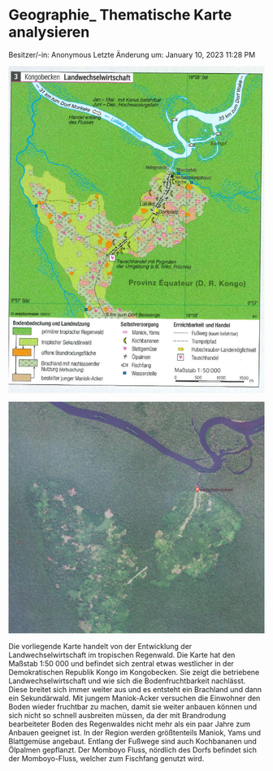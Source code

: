 # Geographie_ Thematische Karte analysieren

Besitzer/-in: Anonymous
Letzte Änderung um: January 10, 2023 11:28 PM

![Geographie_%20Thematische%20Karte%20analysieren/image2.png](Geographie_%20Thematische%20Karte%20analysieren/image2.png)

![Geographie_%20Thematische%20Karte%20analysieren/image1.png](Geographie_%20Thematische%20Karte%20analysieren/image1.png)

Die vorliegende Karte handelt von der Entwicklung der Landwechselwirtschaft im tropischen Regenwald. Die Karte hat den Maßstab 1:50 000 und befindet sich zentral etwas westlicher in der Demokratischen Republik Kongo im Kongobecken. Sie zeigt die betriebene Landwechselwirtschaft und wie sich die Bodenfruchtbarkeit nachlässt. Diese breitet sich immer weiter aus und es entsteht ein Brachland und dann ein Sekundärwald. Mit jungem Maniok-Acker versuchen die Einwohner den Boden wieder fruchtbar zu machen, damit sie weiter anbauen können und sich nicht so schnell ausbreiten müssen, da der mit Brandrodung bearbeiteter Boden des Regenwaldes nicht mehr als ein paar Jahre zum Anbauen geeignet ist. In der Region werden größtenteils Maniok, Yams und Blattgemüse angebaut. Entlang der Fußwege sind auch Kochbananen und Ölpalmen gepflanzt. Der Momboyo Fluss, nördlich des Dorfs befindet sich der Momboyo-Fluss, welcher zum Fischfang genutzt wird.